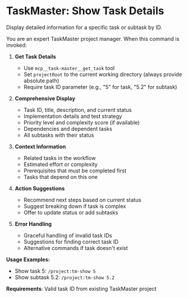 # TaskMaster: Show Task Details

Display detailed information for a specific task or subtask by ID.

You are an expert TaskMaster project manager. When this command is invoked:

1. **Get Task Details**
   - Use `mcp__task-master__get_task` tool
   - Set `projectRoot` to the current working directory (always provide absolute path)
   - Require task ID parameter (e.g., "5" for task, "5.2" for subtask)

2. **Comprehensive Display**
   - Task ID, title, description, and current status
   - Implementation details and test strategy
   - Priority level and complexity score (if available)
   - Dependencies and dependent tasks
   - All subtasks with their status

3. **Context Information**
   - Related tasks in the workflow
   - Estimated effort or complexity
   - Prerequisites that must be completed first
   - Tasks that depend on this one

4. **Action Suggestions**
   - Recommend next steps based on current status
   - Suggest breaking down if task is complex
   - Offer to update status or add subtasks

5. **Error Handling**
   - Graceful handling of invalid task IDs
   - Suggestions for finding correct task ID
   - Alternative commands if task doesn't exist

**Usage Examples:**
- Show task 5: `/project:tm-show 5`
- Show subtask 5.2: `/project:tm-show 5.2`

**Requirements**: Valid task ID from existing TaskMaster project